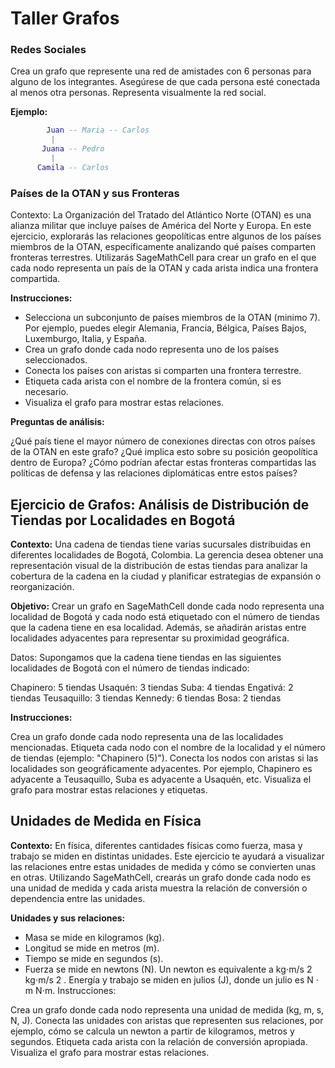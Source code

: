 # Taller Grafos

### Redes Sociales
Crea un grafo que represente una red de amistades con 6 personas para alguno de los integrantes. Asegúrese de que cada persona esté conectada al menos otra personas. Representa visualmente la red social.

**Ejemplo:**
```lua
        Juan -- Maria -- Carlos
         |
       Juana -- Pedro
         |
      Camila -- Carlos
```

### Países de la OTAN y sus Fronteras
Contexto:
La Organización del Tratado del Atlántico Norte (OTAN) es una alianza militar que incluye países de América del Norte y Europa. En este ejercicio, explorarás las relaciones geopolíticas entre algunos de los países miembros de la OTAN, específicamente analizando qué países comparten fronteras terrestres. Utilizarás SageMathCell para crear un grafo en el que cada nodo representa un país de la OTAN y cada arista indica una frontera compartida.

**Instrucciones:**

- Selecciona un subconjunto de países miembros de la OTAN (minimo 7). Por ejemplo, puedes elegir Alemania, Francia, Bélgica, Países Bajos, Luxemburgo, Italia, y España.
- Crea un grafo donde cada nodo representa uno de los países seleccionados.
- Conecta los países con aristas si comparten una frontera terrestre.
- Etiqueta cada arista con el nombre de la frontera común, si es necesario.
- Visualiza el grafo para mostrar estas relaciones.

**Preguntas de análisis:**

¿Qué país tiene el mayor número de conexiones directas con otros países de la OTAN en este grafo? ¿Qué implica esto sobre su posición geopolítica dentro de Europa?
¿Cómo podrían afectar estas fronteras compartidas las políticas de defensa y las relaciones diplomáticas entre estos países?

## Ejercicio de Grafos: Análisis de Distribución de Tiendas por Localidades en Bogotá
**Contexto:**
Una cadena de tiendas tiene varias sucursales distribuidas en diferentes localidades de Bogotá, Colombia. La gerencia desea obtener una representación visual de la distribución de estas tiendas para analizar la cobertura de la cadena en la ciudad y planificar estrategias de expansión o reorganización.

**Objetivo:**
Crear un grafo en SageMathCell donde cada nodo representa una localidad de Bogotá y cada nodo está etiquetado con el número de tiendas que la cadena tiene en esa localidad. Además, se añadirán aristas entre localidades adyacentes para representar su proximidad geográfica.

Datos:
Supongamos que la cadena tiene tiendas en las siguientes localidades de Bogotá con el número de tiendas indicado:

Chapinero: 5 tiendas
Usaquén: 3 tiendas
Suba: 4 tiendas
Engativá: 2 tiendas
Teusaquillo: 3 tiendas
Kennedy: 6 tiendas
Bosa: 2 tiendas

**Instrucciones:**

Crea un grafo donde cada nodo representa una de las localidades mencionadas.
Etiqueta cada nodo con el nombre de la localidad y el número de tiendas (ejemplo: "Chapinero (5)").
Conecta los nodos con aristas si las localidades son geográficamente adyacentes. Por ejemplo, Chapinero es adyacente a Teusaquillo, Suba es adyacente a Usaquén, etc.
Visualiza el grafo para mostrar estas relaciones y etiquetas.

## Unidades de Medida en Física
**Contexto:**
En física, diferentes cantidades físicas como fuerza, masa y trabajo se miden en distintas unidades. Este ejercicio te ayudará a visualizar las relaciones entre estas unidades de medida y cómo se convierten unas en otras. Utilizando SageMathCell, crearás un grafo donde cada nodo es una unidad de medida y cada arista muestra la relación de conversión o dependencia entre las unidades.

**Unidades y sus relaciones:**

- Masa se mide en kilogramos (kg).
- Longitud se mide en metros (m).
- Tiempo se mide en segundos (s).
- Fuerza se mide en newtons (N). Un newton es equivalente a kg⋅m/s
2
kg⋅m/s 
2
 .
Energía y trabajo se miden en julios (J), donde un julio es 
N
⋅
m
N⋅m.
Instrucciones:

Crea un grafo donde cada nodo representa una unidad de medida (kg, m, s, N, J).
Conecta las unidades con aristas que representen sus relaciones, por ejemplo, cómo se calcula un newton a partir de kilogramos, metros y segundos.
Etiqueta cada arista con la relación de conversión apropiada.
Visualiza el grafo para mostrar estas relaciones.
